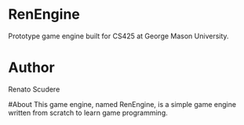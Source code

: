 # RenEngine
Prototype game engine built for CS425 at George Mason University.

# Author
Renato Scudere

#About
This game engine, named RenEngine, is a simple game engine written from scratch to learn
game programming. 
